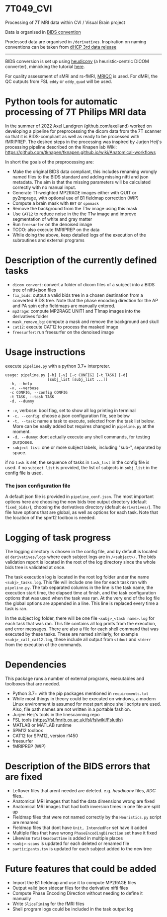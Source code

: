 # 7T049_CVI
Processing of 7T MRI data within CVI / Visual Brain project

Data is organised in [BIDS convention](https://bids.neuroimaging.io/specification.html)

Prodessed data are organised in `/derivatives`. Inspiration on naming conventions can be taken from [dHCP 3rd data release](https://biomedia.github.io/dHCP-release-notes/structure.html) 

-------------

BIDS conversion is set up using [heudiconv](https://heudiconv.readthedocs.io/en/latest/) (a heuristic-centric DICOM converter), mimicking the tutorial [here](http://reproducibility.stanford.edu/bids-tutorial-series-part-2a/).

For quality assessment of sMRI and rs-fMRI, [MRIQC](https://mriqc.readthedocs.io/en/stable/) is used. For dMRI, the QC outputs from FSL `eddy` or `eddy_quad` will be used. 

# Python tools for automatic processing of 7T Philips MRI data 
In the summer of 2022 Axel Landgren (github.com/axelland) worked on developing a pipeline for preprocessing the dicom data from the 7T scanner so that it is BIDS-compliant as well as ready to be processed with fMRIPREP. The desired steps in the processing was inspired by Jurjen Heij's processing pipeline described on the Knapen lab Wiki: https://github.com/tknapen/tknapen.github.io/wiki/Anatomical-workflows

In short the goals of the preprocessing are:
 - Make the original BIDS data compliant, this includes renaming wrongly named files to the BIDS standard and adding missing nifti and json metadata. The aim is that the missing parameters will be calculated correctly with no manual input.
 - Generate T1-weighted MP2RAGE images either with QUIT or py2mprage, with optional use of B1 fieldmap correction (WIP)
 - Compute a brain mask with `BET` or `spmmask`
 - Remove the background from the T1w image using this mask
 - Use `CAT12` to reduce noise in the the T1w image and improve segmentation of white and gray matter
 - Run `freesurfer` on the denoised image
 - TODO: also execute fMRIPREP on the data  
 - While doing the above, keep detailed logs of the execution of the subroutines and external programs

# Description of the currently defined tasks
- `dicom_convert`: convert a folder of dicom files of a subject into a BIDS tree of nifti+json files 
- `fix_bids`: output a valid bids tree in a chosen destination from a converted BIDS tree. Note that the phase encoding direction for the AP and PA spin echo fieldmaps are manually entered. 
- `mp2rage`: compute MP2RAGE UNIT1 and T1map images into the derivatives folder
- `mask_remove_bg`: compute a mask and remove the background and skull
- `cat12`: execute CAT12 to process the masked image
- `freesurfer`: run freesurfer on the denoised image  

# Usage instructions
execute `pipeline.py` with a python 3.7+ interpreter. 

```
usage: pipeline.py [-h] [-v] [-c CONFIG] [-t TASK] [-d]
                   [subj_list [subj_list ...]]
  -h, --help    
  -v, --verbose 
  -c CONFIG, --config CONFIG
  -t TASK, --task TASK
  -d, --dummy
```

 - `-v`, verbose: bool flag, set to show all log printing in terminal 
 - `-c, --config`: choose a json configuration file, see below
 - `-t, --task`: name a task to execute, selected from the task list below. More can be easily added but requires changed in `pipeline.py` at the moment. 
 - `-d, --dummy`: dont actually execute any shell commands, for testing purposes.
 - `subject list`: one or more subject labels, including "sub-", separated by space.   

if no `task` is set, the sequence of tasks in `task_list` in the config file is used. 
if no `subject list` is provided, the list of subjects in `subj_list` in the config file is used. 

### The json configuration file
A default json file is provided in `pipeline_conf.json`. The most important options here are choosing the new bids tree output directory (default `fixed_bids/`), choosing the derivatives directory (default `derivatives/`). The file have options that are global, as well as options for each task. Note that the location of the spm12 toolbox is needed.

# Logging of task progress
The logging directory is chosen in the config file, and by default is located at `derivatives/logs` where each subject logs are in `/<subject>/`.
The bids validation report is located in the root of the log directory since the whole bids tree is validated at once.  

The task execution log is located in the root log folder under the name `<subj>_tasks.log`. This file will include one line for each task ran with `pipeline.py`. The tab separated columns in the line is the task name, the execution start time, the elapsed time at finish, and the task configuration options that was used when the task was ran. At the very end of the log file the global options are appended in a line. This line is replaced every time a task is ran.   

In the subject log folder, there will be one file `<subj>_<task name>.log` for each task that was ran. This file contains all log prints from the execution, and error messages. There are also a file for each shell command that was executed by these tasks. These are named similarly, for example `<subj>_call_cat12.log`, these include all output from `stdout` and `stderr` from the execution of the commands. 

# Dependencies
This package runs a number of external programs, executables and toolboxes that are needed. 

- Python 3.7+ with the pip packages mentioned in `requirements.txt`
- While most things in theory could be executed on windows, a modern Linux environment is assumed for most part since shell scripts are used. Also, file path names are not written in a portable fashion. 
- Jurjen Heij's tools in the linescanning repo
- FSL tools (https://fsl.fmrib.ox.ac.uk/fsl/fslwiki/Fslutils)
- MATLAB or MATLAB runtime 
- SPM12 toolbox
- CAT12 for SPM12, version r1450
- freesurfer
- fMRIPREP (WIP)

# Description of the BIDS errors that are fixed
- Leftover files that arent needed are deleted. e.g. *heudiconv* files, *ADC* files..
- Anatomical MRI images that had the data dimensions wrong are fixed
- Anatomical MRI images that had both inversion times in one file are split up
- Fieldmap files that were not named correctly by the `Heuristics.py` script are renamed
- Fieldmap files that dont have `Unit, IntendedFor` set have it added
- Multiple files that have wrong `PhaseEncodingDirection` set have it fixed
- Likewise `TotalReadoutTime` is added in multiple places
- `<subj>-scans` is updated for each deleted or renamed file
- `participants.tsv` is updated for each subject added to the new tree

# Future features that could be added 
- Import the B1 fieldmap and use it to compute MP2RAGE files
- Output valid json sidecar files for the derivative nifti files
- Compute Phase Encoding Direction without needing to define it manually
- Write `SliceTiming` for the fMRI files
- Shell program logs could be included in the task output log
